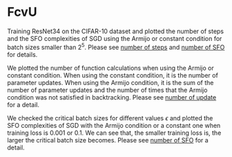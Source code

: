# FcvU
Training ResNet34 on the CIFAR-10 dataset and plotted the number of steps and the SFO complexities of SGD using the Armijo or constant condition for batch sizes smaller than $2^5$. Please see [number of steps](./CIFAR10_train_K-b.png) and [number of SFO](./CIFAR10_train_Kb-b.png) for details.

 We plotted the number of function calculations when using the Armijo or constant condition. When using the constant condition, it is the number of parameter updates. When using the Armijo condition, it is the sum of the number of parameter updates and the number of times that the Armijo condition was not satisfied in backtracking. Please see [number of update](./CIFAR10_update_K-b.png) for a detail.

 We checked the critical batch sizes for different values $\epsilon$
 and plotted the SFO complexities of SGD with the Armijo condition or a constant one when training loss is 0.001 or 0.1. We can see that, the smaller training loss is, the larger the critical batch size becomes. Please see [number of SFO](./CIFAR10_loss_Kb-b.png) for a detail.
